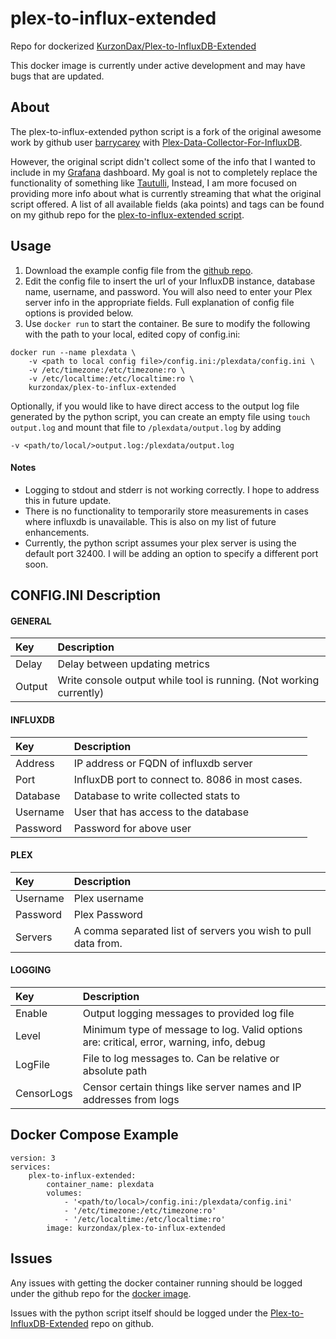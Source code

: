 # plex-to-influx-extended
Repo for dockerized [KurzonDax/Plex-to-InfluxDB-Extended](https://github.com/KurzonDax/Plex-to-InfluxDB-Extended.git)

This docker image is currently under active development and may have bugs that are updated.

## About

The plex-to-influx-extended python script is a fork of the original awesome work by github user
[barrycarey](https://github.com/barrycarey) with [Plex-Data-Collector-For-InfluxDB](https://github.com/barrycarey/Plex-Data-Collector-For-InfluxDB).

However, the original script didn't collect some of the info that I wanted to include in my [Grafana](https://grafana.com/)
dashboard.  My goal is not to completely replace the functionality of something like [Tautulli](http://tautulli.com/),
Instead, I am more focused on providing more info about what is currently streaming that what the original
script offered.  A list of all available fields (aka points) and tags can be found on my github repo for
the [plex-to-influx-extended script](https://github.com/KurzonDax/Plex-to-InfluxDB-Extended.git).

## Usage

1. Download the example config file from the [github repo](https://github.com/KurzonDax/plex-to-influx-extended-docker/plex-to-influx-extended-docker/config.ini).
2. Edit the config file to insert the url of your InfluxDB instance, database name, username, and password.
You will also need to enter your Plex server info in the appropriate fields.  Full explanation of config file options is provided below.
3. Use `docker run` to start the container. Be sure to modify the following with the path to
your local, edited copy of config.ini:

```
docker run --name plexdata \
    -v <path to local config file>/config.ini:/plexdata/config.ini \
    -v /etc/timezone:/etc/timezone:ro \
    -v /etc/localtime:/etc/localtime:ro \
    kurzondax/plex-to-influx-extended
```

Optionally, if you would like to have direct access to the output log file generated by
the python script, you can create an empty file using `touch output.log` and mount that file
to `/plexdata/output.log` by adding
 ```
 -v <path/to/local/>output.log:/plexdata/output.log
 ```

#### Notes
* Logging to stdout and stderr is not working correctly.  I hope to address this
in future update.
* There is no functionality to temporarily store measurements in cases where influxdb is unavailable. This
is also on my list of future enhancements.
* Currently, the python script assumes your plex server is using the default port 32400. I will be adding
an option to specify a different port soon.

## CONFIG.INI Description

#### GENERAL
|Key            |Description                                                                                                         |
|:--------------|:-------------------------------------------------------------------------------------------------------------------|
|Delay          |Delay between updating metrics                                                                                      |
|Output         |Write console output while tool is running. (Not working currently)                                                                          |
#### INFLUXDB
|Key            |Description                                                                                                         |
|:--------------|:-------------------------------------------------------------------------------------------------------------------|
|Address        |IP address or FQDN of influxdb server                                                                               |
|Port           |InfluxDB port to connect to.  8086 in most cases.                                                                    |
|Database       |Database to write collected stats to                                                                                |
|Username       |User that has access to the database                                                                                |
|Password       |Password for above user                                                                                             |
#### PLEX
|Key            |Description                                                                                                         |
|:--------------|:-------------------------------------------------------------------------------------------------------------------|
|Username       |Plex username                                                                                                       |
|Password       |Plex Password                                                                                                       |
|Servers        |A comma separated list of servers you wish to pull data from.                                                       |
#### LOGGING
|Key            |Description                                                                                                         |
|:--------------|:-------------------------------------------------------------------------------------------------------------------|
|Enable         |Output logging messages to provided log file                                                                        |
|Level          |Minimum type of message to log.  Valid options are: critical, error, warning, info, debug                           |
|LogFile        |File to log messages to.  Can be relative or absolute path                                                          |
|CensorLogs     |Censor certain things like server names and IP addresses from logs                                                  |

## Docker Compose Example

```
version: 3
services:
    plex-to-influx-extended:
        container_name: plexdata
        volumes:
            - '<path/to/local>/config.ini:/plexdata/config.ini'
            - '/etc/timezone:/etc/timezone:ro'
            - '/etc/localtime:/etc/localtime:ro'
        image: kurzondax/plex-to-influx-extended
```

## Issues

Any issues with getting the docker container running should be logged under the github
repo for the [docker image](https://github.com/KurzonDax/plex-to-influx-extended-docker/issues).

Issues with the python script itself should be logged under the
[Plex-to-InfluxDB-Extended](https://github.com/KurzonDax/Plex-to-InfluxDB-Extended/issues)
repo on github.

